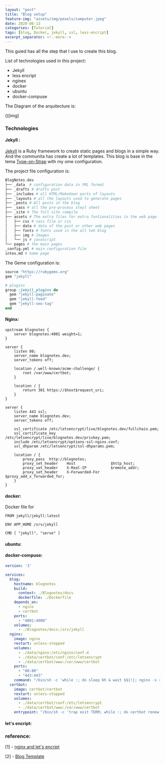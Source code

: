 ```yaml
---
layout: "post"
title: "Blog setup"
feature-img: "assets/img/pexels/computer.jpeg"
date: 2020-06-13
categories: [Tutorial]
tags: [blog, Docker, jekyll, ssl, less-encript]
excerpt_separator: <!--more-->
---
```


This guied has all the step that I use to create this blog.
<!--more-->

List of technologies used in this project:

* Jekyll
* less encript
* nginex
* docker
* ubuntu
* docker-compuse


The Diagram of the arquitecture is:

()[img]

### Technologies

#### Jekyll :

[Jekyll](https://jekyllrb.com) is a Ruby framework to create static pages and blogs in a simple way. And the communita has create a lot of templates. This blog is base in the tema [Type-on-Strap](https://github.com/sylhare/Type-on-Strap) with my ome configuration.

The project file configuration is:

```python
BlogNotes.dev
├── _data  # configuration data in YML format
├── _drafts # drafts post
├── _includes # all HTML/Makedown parts of layouts
├── _layouts # all the layouts used to generate pages
├── _posts # All posts in the blog
├── _sass # all the pre-process steyl sheet
├── _site # The full site compile
├── assets # The extra files for extra funtionalities in the web page
│   ├── css # sass file or css
│   ├── data # data of the post or other web pages
│   ├── fonts # fonts used in the all teh blog
│   ├── img # Images
│   └── js # javascript
└── pages # the main pages
_config.yml # main configuration file
intex.md # home page
```

The Geme configuration is:

```ruby
source "https://rubygems.org"
gem "jekyll"

# plugins
group :jekyll_plugins do
  gem "jekyll-paginate"
  gem "jekyll-feed"
  gem "jekyll-seo-tag"
end
```

#### Nginx:

```nginx
upstream blognotes {
    server blognotes:4001 weight=1;
}

server {
    listen 80;
    server_name blognotes.dev;
    server_tokens off;

    location /.well-known/acme-challenge/ {
        root /var/www/certbot;
    }

    location / {
        return 301 https://$host$request_uri;
    }
}

server {
    listen 443 ssl;
    server_name blognotes.dev;
    server_tokens off;

    ssl_certificate /etc/letsencrypt/live/blognotes.dev/fullchain.pem;
    ssl_certificate_key /etc/letsencrypt/live/blognotes.dev/privkey.pem;
    include /etc/letsencrypt/options-ssl-nginx.conf;
    ssl_dhparam /etc/letsencrypt/ssl-dhparams.pem;

    location / {
        proxy_pass  http://blognotes;
        proxy_set_header    Host                $http_host;
        proxy_set_header    X-Real-IP           $remote_addr;
        proxy_set_header    X-Forwarded-For     $proxy_add_x_forwarded_for;
    }
}
```


#### docker:

Docker file for 

```docker
FROM jekyll/jekyll:latest

ENV APP_HOME /srv/jekyll

CMD [ "jekyll", "serve" ]
```

#### ubuntu:
#### docker-compuse:
```yaml
version: '3'

services:
  blog:
    hostname: blognotes
    build:
      context: ./Blognotes/docs
      dockerfile: ./Dockerfile
    depends_on:
      - nginx
      - certbot
    ports:
      - "4001:4000"
    volumes:
      - ./Blognotes/docs:/srv/jekyll
  nginx:
    image: nginx
    restart: unless-stopped
    volumes:
      - ./data/nginx:/etc/nginx/conf.d
      - ./data/certbot/conf:/etc/letsencrypt
      - ./data/certbot/www:/var/www/certbot
    ports:
      - "80:80"
      - "443:443"
    command: "/bin/sh -c 'while :; do sleep 6h & wait $${!}; nginx -s reload; done & nginx -g \"daemon off;\"'"
  certbot:
    image: certbot/certbot
    restart: unless-stopped
    volumes:
      - ./data/certbot/conf:/etc/letsencrypt
      - ./data/certbot/www:/var/www/certbot
    entrypoint: "/bin/sh -c 'trap exit TERM; while :; do certbot renew; sleep 12h & wait $${!}; done;'"
```
#### let's encript:

### reference:

[1] - [nginx and let's encript](https://medium.com/@pentacent/nginx-and-lets-encrypt-with-docker-in-less-than-5-minutes-b4b8a60d3a71)

[2] - [Blog Template](https://github.com/sylhare/Type-on-Strap)
